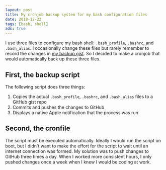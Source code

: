 ```yaml
---
layout: post
title: My cronjob backup system for my bash configuration files
date: 2018-12-22
tags: [bash, shell]
ads: true
---
```

I use three files to configure my bash shell: `.bash_profile`, `.bashrc`, and `.bash_alias`. I occasionally change these files but rarely remember to record the changes in [my backup gist](https://gist.github.com/benwiz/69270080eeeec2214e74369c32aaed7a). So I decided to make a cronjob that would automatically back up these three files.

## First, the backup script

The following script does three things:

1. Copies the actual `.bash_profile`, `.bashrc`, and `.bash_alias` files to a GitHub gist repo
2. Commits and pushes the changes to GitHub
3. Displays a native Apple notification that the process was run

<script src="https://gist.github.com/benwiz/872178b2a09c520d4d7eb1b6a659f1a1.js"></script>

## Second, the cronfile

The script must be executed automatically. Ideally I would run the script on boot, but I didn't want to make the effort for the script to wait until an internet connection was formed. My solution was to push changes to GitHub three times a day. When I worked more consistent hours, I only pushed changes once a week when I knew I would be coding at work.

<script src="https://gist.github.com/benwiz/5b834e4a6762125e8c227e37a764bf38.js"></script>

